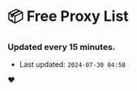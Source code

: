 # :package: Free Proxy List
### Updated every 15 minutes.

- Last updated: `2024-07-30 04:58`

:heart:
